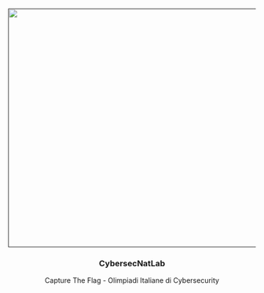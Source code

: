 
<!-- PROJECT LOGO -->
<br />
<div align="center">
  <a href="">
    <img src="https://olicyber.it/assets/loghi/logo-cc-originale.png" alt="Logo" width="1200" height="486">
  </a>

  <h3 align="center">CybersecNatLab</h3>

  <p align="center">
		Capture The Flag - Olimpiadi Italiane di Cybersecurity
  </p>
</div>


